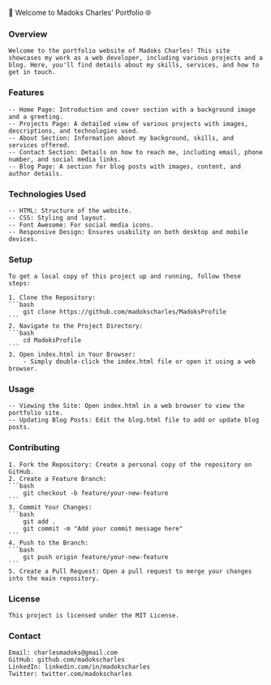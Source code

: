 🚀 Welcome to Madoks Charles' Portfolio 🌐

### Overview
    Welcome to the portfolio website of Madoks Charles! This site showcases my work as a web developer, including various projects and a blog. Here, you'll find details about my skills, services, and how to get in touch.

### Features
    -- Home Page: Introduction and cover section with a background image and a greeting.
    -- Projects Page: A detailed view of various projects with images, descriptions, and technologies used.
    -- About Section: Information about my background, skills, and services offered.
    -- Contact Section: Details on how to reach me, including email, phone number, and social media links.
    -- Blog Page: A section for blog posts with images, content, and author details.

### Technologies Used
    -- HTML: Structure of the website.
    -- CSS: Styling and layout.
    -- Font Awesome: For social media icons.
    -- Responsive Design: Ensures usability on both desktop and mobile devices.

### Setup
    To get a local copy of this project up and running, follow these steps:

    1. Clone the Repository:
    ```bash
        git clone https://github.com/madokscharles/MadoksProfile
    ```
    2. Navigate to the Project Directory:
    ```bash
        cd MadoksProfile
    ```
    3. Open index.html in Your Browser:
        - Simply double-click the index.html file or open it using a web browser.

### Usage
    -- Viewing the Site: Open index.html in a web browser to view the portfolio site.
    -- Updating Blog Posts: Edit the blog.html file to add or update blog posts.

### Contributing
    1. Fork the Repository: Create a personal copy of the repository on GitHub.
    2. Create a Feature Branch:
    ```bash
        git checkout -b feature/your-new-feature
    ```
    3. Commit Your Changes:
    ```bash
        git add .
        git commit -m "Add your commit message here"
    ```
    4. Push to the Branch:
    ```bash
        git push origin feature/your-new-feature
    ```
    5. Create a Pull Request: Open a pull request to merge your changes into the main repository.

### License
    This project is licensed under the MIT License.

### Contact
    Email: charlesmadoks@gmail.com
    GitHub: github.com/madokscharles
    LinkedIn: linkedin.com/in/madokscharles
    Twitter: twitter.com/madokscharles